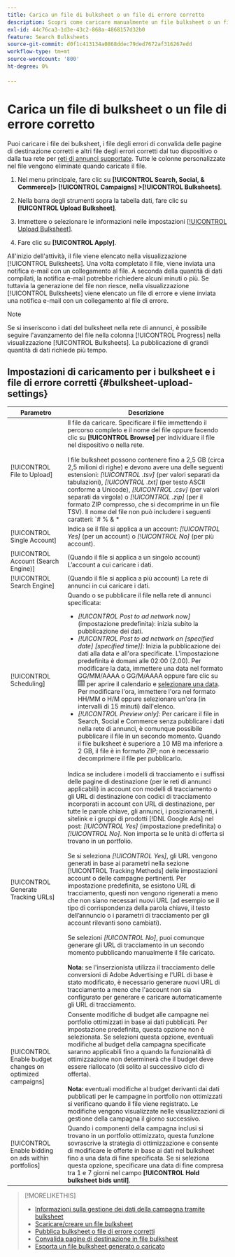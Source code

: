 ```yaml
---
title: Carica un file di bulksheet o un file di errore corretto
description: Scopri come caricare manualmente un file bulksheet o un file di errore di convalida della pagina di destinazione corretto.
exl-id: 44c76ca3-1d3e-43c2-868a-4868157d32b0
feature: Search Bulksheets
source-git-commit: d0f1c413134a0868ddec79ded7672af316267edd
workflow-type: tm+mt
source-wordcount: '800'
ht-degree: 0%

---
```


# Carica un file di bulksheet o un file di errore corretto

Puoi caricare i file dei bulksheet, i file degli errori di convalida delle pagine di destinazione corretti e altri file degli errori corretti dal tuo dispositivo o dalla tua rete per [reti di annunci supportate](bulksheet-about.md#bulksheet-functionality-by-network). Tutte le colonne personalizzate nel file vengono eliminate quando caricate il file.

1. Nel menu principale, fare clic su **[!UICONTROL Search, Social, & Commerce]> [!UICONTROL Campaigns] >[!UICONTROL Bulksheets]**.

1. Nella barra degli strumenti sopra la tabella dati, fare clic su **[!UICONTROL Upload Bulksheet]**.

1. Immettere o selezionare le informazioni nelle impostazioni [[!UICONTROL Upload Bulksheet]](#bulksheet-upload-settings).

1. Fare clic su **[!UICONTROL Apply]**.

All&#39;inizio dell&#39;attività, il file viene elencato nella visualizzazione [!UICONTROL Bulksheets]. Una volta completato il file, viene inviata una notifica e-mail con un collegamento al file. A seconda della quantità di dati compilati, la notifica e-mail potrebbe richiedere alcuni minuti o più. Se tuttavia la generazione del file non riesce, nella visualizzazione [!UICONTROL Bulksheets] viene elencato un file di errore e viene inviata una notifica e-mail con un collegamento al file di errore.

>[!NOTE]
>
>Se si inseriscono i dati del bulksheet nella rete di annunci, è possibile seguire l&#39;avanzamento del file nella colonna [!UICONTROL Progress] nella visualizzazione [!UICONTROL Bulksheets]. La pubblicazione di grandi quantità di dati richiede più tempo.

## Impostazioni di caricamento per i bulksheet e i file di errore corretti {#bulksheet-upload-settings}

| Parametro | Descrizione |
|----|----|
| [!UICONTROL File to Upload] | Il file da caricare. Specificare il file immettendo il percorso completo e il nome del file oppure facendo clic su <b>[!UICONTROL Browse]</b> per individuare il file nel dispositivo o nella rete.<br><br>I file bulksheet possono contenere fino a 2,5 GB (circa 2,5 milioni di righe) e devono avere una delle seguenti estensioni: <i>[!UICONTROL .tsv]</i> (per valori separati da tabulazioni), <i>[!UICONTROL .txt]</i> (per testo ASCII conforme a Unicode), <i>[!UICONTROL .csv]</i> (per valori separati da virgola) o <i>[!UICONTROL .zip]</i> (per il formato ZIP compresso, che si decomprime in un file TSV). Il nome del file non può includere i seguenti caratteri: `# % &amp; * | \ : &quot; &lt; &gt; . ? /`<br><br><b>Suggerimento:</b> Per i dati che includono caratteri internazionali, utilizzare i file in formato TSV o TXT. |
| [!UICONTROL Single Account] | Indica se il file si applica a un account: <i>[!UICONTROL Yes]</i> (per un account) o <i>[!UICONTROL No]</i> (per più account). |
| [!UICONTROL Account (Search Engine)] | (Quando il file si applica a un singolo account) L’account a cui caricare i dati. |
| [!UICONTROL Search Engine] | (Quando il file si applica a più account) La rete di annunci in cui caricare i dati. |
| [!UICONTROL Scheduling] | Quando o se pubblicare il file nella rete di annunci specificata:<ul><li><i>[!UICONTROL Post to ad network now]</i> (impostazione predefinita): inizia subito la pubblicazione dei dati.</li><li><i>[!UICONTROL Post to ad network on \[specified date\] \[specified time\]]:</i> Inizia la pubblicazione dei dati alla data e all&#39;ora specificate. L&#39;impostazione predefinita è domani alle 02:00 (2.00). Per modificare la data, immettere una data nel formato GG/MM/AAAA o GG/M/AAAA oppure fare clic su ![Calendario](/help/search-social-commerce/assets/calendar.png "Calendario") per aprire il calendario e [selezionare una data](/help/search-social-commerce/common-tasks/navigation-editing-selection/calendar.md). Per modificare l&#39;ora, immettere l&#39;ora nel formato HH/MM o H/M oppure selezionare un&#39;ora (in intervalli di 15 minuti) dall&#39;elenco.</li><li><i>[!UICONTROL Preview only]:</i> Per caricare il file in Search, Social e Commerce senza pubblicare i dati nella rete di annunci, è comunque possibile pubblicare il file in un secondo momento. Quando il file bulksheet è superiore a 10 MB ma inferiore a 2 GB, il file è in formato ZIP; non è necessario decomprimere il file per pubblicarlo.</li></ul> |
| [!UICONTROL Generate Tracking URLs] | Indica se includere i modelli di tracciamento e i suffissi delle pagine di destinazione (per le reti di annunci applicabili) in account con modelli di tracciamento o gli URL di destinazione con codici di tracciamento incorporati in account con URL di destinazione, per tutte le parole chiave, gli annunci, i posizionamenti, i sitelink e i gruppi di prodotti [!DNL Google Ads] nel post: <i>[!UICONTROL Yes]</i> (impostazione predefinita) o <i>[!UICONTROL No]</i>. Non importa se le unità di offerta si trovano in un portfolio.<br><br>Se si seleziona <i>[!UICONTROL Yes]</i>, gli URL vengono generati in base ai parametri nella sezione [!UICONTROL Tracking Methods] delle impostazioni account o delle campagne pertinenti. Per impostazione predefinita, se esistono URL di tracciamento, questi non vengono rigenerati a meno che non siano necessari nuovi URL (ad esempio se il tipo di corrispondenza della parola chiave, il testo dell’annuncio o i parametri di tracciamento per gli account rilevanti sono cambiati).<br><br>Se selezioni <i>[!UICONTROL No]</i>, puoi comunque generare gli URL di tracciamento in un secondo momento pubblicando manualmente il file caricato.<br><br><b>Nota:</b> se l&#39;inserzionista utilizza il tracciamento delle conversioni di Adobe Advertising e l&#39;URL di base è stato modificato, è necessario generare nuovi URL di tracciamento a meno che l&#39;account non sia configurato per generare e caricare automaticamente gli URL di tracciamento. |
| [!UICONTROL Enable budget changes on optimized campaigns] | Consente modifiche di budget alle campagne nei portfolio ottimizzati in base ai dati pubblicati. Per impostazione predefinita, questa opzione non è selezionata. Se selezioni questa opzione, eventuali modifiche al budget della campagna specificate saranno applicabili fino a quando la funzionalità di ottimizzazione non determinerà che il budget deve essere riallocato (di solito al successivo ciclo di offerta).<br><br><b>Nota:</b> eventuali modifiche al budget derivanti dai dati pubblicati per le campagne in portfolio non ottimizzati si verificano quando il file viene registrato. Le modifiche vengono visualizzate nelle visualizzazioni di gestione della campagna il giorno successivo. |
| [!UICONTROL Enable bidding on ads within portfolios] | Quando i componenti della campagna inclusi si trovano in un portfolio ottimizzato, questa funzione sovrascrive la strategia di ottimizzazione e consente di modificare le offerte in base ai dati nel bulksheet fino a una data di fine specificata. Se si seleziona questa opzione, specificare una data di fine compresa tra 1 e 7 giorni nel campo **[!UICONTROL Hold bulksheet bids until]**. |

>[!MORELIKETHIS]
>
>* [Informazioni sulla gestione dei dati della campagna tramite bulksheet](bulksheet-about.md)
>* [Scaricare/creare un file bulksheet](bulksheet-download.md)
>* [Pubblica bulksheet o file di errore corretti](bulksheet-post.md)
>* [Convalida pagine di destinazione in file bulksheet](bulksheet-validate-landing-pages.md)
>* [Esporta un file bulksheet generato o caricato](bulksheet-export.md)
